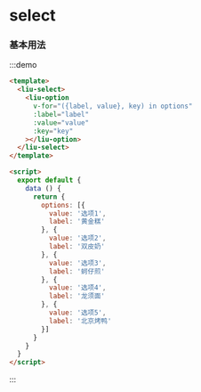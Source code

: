 <script>
  export default {
    data () {
      return {
        options: [{
          value: '选项1',
          label: '黄金糕'
        }, {
          value: '选项2',
          label: '双皮奶'
        }, {
          value: '选项3',
          label: '蚵仔煎'
        }, {
          value: '选项4',
          label: '龙须面'
        }, {
          value: '选项5',
          label: '北京烤鸭'
        },{
          value: '选项11',
          label: '黄金糕1'
        }, {
          value: '选项21',
          label: '双皮奶'
        }, {
          value: '选项31',
          label: '蚵仔煎1'
        }, {
          value: '选项41',
          label: '龙须面1'
        }, {
          value: '选项51',
          label: '北京烤鸭1'
        }]
      }
    }
  }
</script>

# select

### 基本用法

:::demo
```html
<template>
  <liu-select>
    <liu-option
      v-for="({label, value}, key) in options"
      :label="label"
      :value="value"
      :key="key"
    ></liu-option>
  </liu-select>
</template>

<script>
  export default {
    data () {
      return {
        options: [{
          value: '选项1',
          label: '黄金糕'
        }, {
          value: '选项2',
          label: '双皮奶'
        }, {
          value: '选项3',
          label: '蚵仔煎'
        }, {
          value: '选项4',
          label: '龙须面'
        }, {
          value: '选项5',
          label: '北京烤鸭'
        }]
      }
    }
  }
</script>
```
:::
